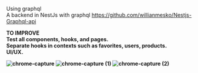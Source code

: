 

Using graphql <br>
A backend in NestJs with graphql https://github.com/willianmesko/Nestjs-Graphql-api <br>



<strong>TO IMPROVE <strong> <br>
Test all components, hooks, and pages.  <br>
Separate hooks in contexts such as favorites, users, products.  <br>
UI/UX.  <br>
 
 ![chrome-capture](https://user-images.githubusercontent.com/26778884/117824584-fd2c6f00-b244-11eb-8962-7c6d3fb7331f.gif)
![chrome-capture (1)](https://user-images.githubusercontent.com/26778884/117824569-f998e800-b244-11eb-8c42-abc4f74c4eec.gif)
![chrome-capture (2)](https://user-images.githubusercontent.com/26778884/117824613-03225000-b245-11eb-8ac4-3180c4403276.gif)



